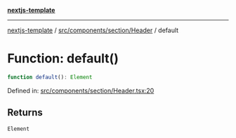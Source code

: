 [**nextjs-template**](README.md)

---

[nextjs-template](README.md) / [src/components/section/Header](src.components.section.Header.md) / default

# Function: default()

```ts
function default(): Element
```

Defined in: [src/components/section/Header.tsx:20](https://github.com/Its-Satyajit/nextjs-template/blob/c8d81b09293d759cbf04e9bc7e542cc7d90740e6/src/components/section/Header.tsx#L20)

## Returns

`Element`
